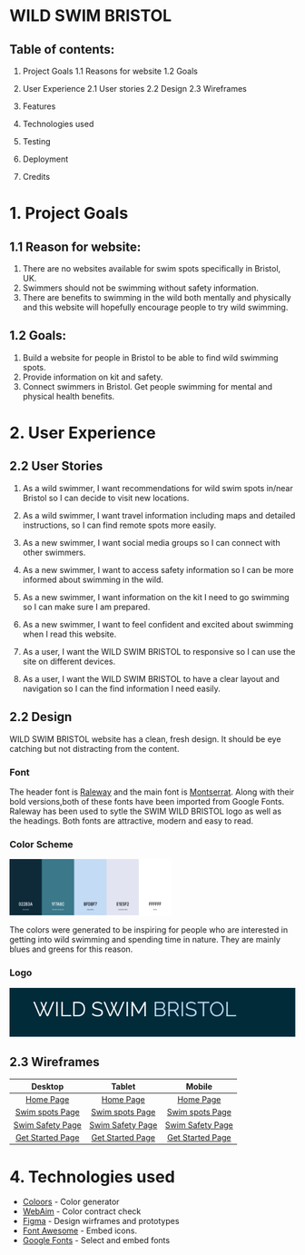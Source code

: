 # WILD SWIM BRISTOL
## Table of contents:
1. Project Goals
1.1 Reasons for website
1.2 Goals

2. User Experience 
2.1 User stories
2.2 Design
2.3 Wireframes

3. Features 
4. Technologies used 
5. Testing
6. Deployment
7. Credits

# 1. Project Goals
## 1.1 Reason for website:
1. There are no websites available for swim spots specifically in Bristol, UK. 
2. Swimmers should not be swimming without safety information.
3. There are benefits to swimming in the wild both mentally and physically and this website will hopefully encourage people to try wild swimming. 

## 1.2 Goals:
1. Build a website for people in Bristol to be able to find wild swimming spots. 
2. Provide information on kit and safety. 
3. Connect swimmers in Bristol.
Get people swimming for mental and physical health benefits. 

# 2. User Experience

## 2.2 User Stories
1. As a wild swimmer, I want recommendations for wild swim spots in/near Bristol so I can decide to visit new locations. 

2. As a wild swimmer, I want travel information including maps and detailed instructions, so I can find remote spots more easily. 

3. As a new swimmer, I want social media groups so I can connect with other swimmers. 

4. As a new swimmer, I want to access safety information so I can be more informed about swimming in the wild. 

5. As a new swimmer, I want information on the kit I need to go swimming so I can make sure I am prepared. 

6. As a new swimmer, I want to feel confident and excited about swimming when I read this website. 

7. As a user, I want the WILD SWIM BRISTOL to responsive so I can use the site on different devices. 

8. As a user, I want the WILD SWIM BRISTOL to have a clear layout and navigation so I can the find information I need easily. 

## 2.2 Design

WILD SWIM BRISTOL website has a clean, fresh design. It should be eye catching but not distracting from the content. 

### Font
The header font is [Raleway](https://fonts.google.com/specimen/Raleway?query=raleway) and the main font is [Montserrat](https://fonts.google.com/specimen/Montserrat?query=mont). Along with their bold versions,both of these fonts have been imported from Google Fonts. 
Raleway has been used to sytle the SWIM WILD BRISTOL logo as well as the headings. Both fonts are attractive, modern and easy to read. 

### Color Scheme 

![Color Scheme](readmeimages/project_color.png)

The colors were generated to be inspiring for people who are interested in getting into wild swimming and spending time in nature. They are mainly blues and greens for this reason. 

### Logo

![Logo](readmeimages/wildswimlogo.png)

## 2.3 Wireframes


|    Desktop   |    Tablet    |    Mobile    |
|    :----:    |     :----:   |    :----:    |
|[Home Page](wireframes/home_desktop.png)|[Home Page](wireframes/home_tablet.png)|[Home Page](wireframes/home-mobile.png)|
|[Swim spots Page]()|[Swim spots Page]()|[Swim spots Page]()|
|[Swim Safety Page]()|[Swim Safety Page]()|[Swim Safety Page]()|
|[Get Started Page]()|[Get Started Page]()|[Get Started Page]()|








# 4. Technologies used 
* [Coloors](https://coolors.co/) - Color generator
* [WebAim](https://webaim.org/resources/contrastchecker/) - Color contract check
* [Figma](https://www.figma.com/about/) - Design wirframes and prototypes
* [Font Awesome](https://fontawesome.com/) - Embed icons.
* [Google Fonts](https://fonts.google.com/) - Select and embed fonts
 